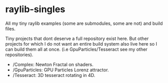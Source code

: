 # raylib-singles
All my tiny raylib examples (some are submodules, some are not) and build files.

Tiny projects that dont deserve a full repository exist here. But other projects for which I do not want an entire build system also live here so I can build them all at once. (i.e GpuParticles/Tesseract see my other repositories).

- /Complex: Newton Fractal on shaders.
- /GpuParticles: GPU Particles Lorenz attractor.
- /Tesseract: 3D tesseract rotating in 4D.